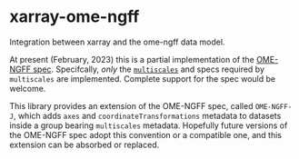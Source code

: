 # xarray-ome-ngff
Integration between xarray and the ome-ngff data model.

At present (February, 2023) this is a partial implementation of the [OME-NGFF spec](https://ngff.openmicroscopy.org/latest/#implementations). Specifcally, *only* the [`multiscales`](https://ngff.openmicroscopy.org/latest/#multiscale-md) and specs required by `multiscales` are implemented. Complete support for the spec would be welcome.

This library provides an extension of the OME-NGFF spec, called `OME-NGFF-J`, which adds `axes` and `coordinateTransformations` metadata to datasets inside a group bearing `multiscales` metadata. Hopefully future versions of the OME-NGFF spec adopt this convention or a compatible one, and this extension can be absorbed or replaced.
